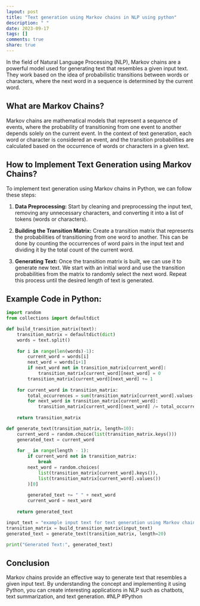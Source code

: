 ```yaml
---
layout: post
title: "Text generation using Markov chains in NLP using python"
description: " "
date: 2023-09-17
tags: []
comments: true
share: true
---
```


In the field of Natural Language Processing (NLP), Markov chains are a powerful model used for generating text that resembles a given input text. They work based on the idea of probabilistic transitions between words or characters, where the next word in a sequence is determined by the current word.

## What are Markov Chains?

Markov chains are mathematical models that represent a sequence of events, where the probability of transitioning from one event to another depends solely on the current event. In the context of text generation, each word or character is considered an event, and the transition probabilities are calculated based on the occurrence of words or characters in a given text.

## How to Implement Text Generation using Markov Chains?

To implement text generation using Markov chains in Python, we can follow these steps:

1. **Data Preprocessing:** Start by cleaning and preprocessing the input text, removing any unnecessary characters, and converting it into a list of tokens (words or characters).

2. **Building the Transition Matrix:** Create a transition matrix that represents the probabilities of transitioning from one word to another. This can be done by counting the occurrences of word pairs in the input text and dividing it by the total count of the current word.

3. **Generating Text:** Once the transition matrix is built, we can use it to generate new text. We start with an initial word and use the transition probabilities from the matrix to randomly select the next word. Repeat this process until the desired length of text is generated.

## Example Code in Python:

```python
import random
from collections import defaultdict

def build_transition_matrix(text):
    transition_matrix = defaultdict(dict)
    words = text.split()
    
    for i in range(len(words)-1):
        current_word = words[i]
        next_word = words[i+1]
        if next_word not in transition_matrix[current_word]:
            transition_matrix[current_word][next_word] = 0
        transition_matrix[current_word][next_word] += 1
    
    for current_word in transition_matrix:
        total_occurrences = sum(transition_matrix[current_word].values())
        for next_word in transition_matrix[current_word]:
            transition_matrix[current_word][next_word] /= total_occurrences
    
    return transition_matrix

def generate_text(transition_matrix, length=10):
    current_word = random.choice(list(transition_matrix.keys()))
    generated_text = current_word
    
    for _ in range(length - 1):
        if current_word not in transition_matrix:
            break
        next_word = random.choices(
            list(transition_matrix[current_word].keys()),
            list(transition_matrix[current_word].values())
        )[0]
        
        generated_text += " " + next_word
        current_word = next_word
    
    return generated_text

input_text = "example input text for text generation using Markov chains"
transition_matrix = build_transition_matrix(input_text)
generated_text = generate_text(transition_matrix, length=20)

print("Generated Text:", generated_text)
```

## Conclusion

Markov chains provide an effective way to generate text that resembles a given input text. By understanding the concept and implementing it using Python, you can create interesting applications in NLP such as chatbots, text summarization, and text generation. #NLP #Python